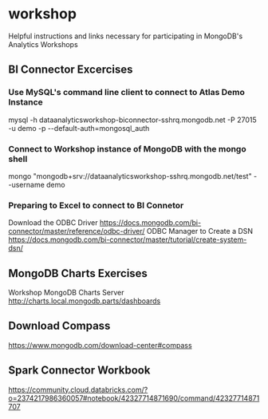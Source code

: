 # workshop
Helpful instructions and links necessary for participating in MongoDB's Analytics Workshops

## BI Connector Excercises
### Use MySQL's command line client to connect to Atlas Demo Instance
mysql -h dataanalyticsworkshop-biconnector-sshrq.mongodb.net -P 27015 -u demo -p --default-auth=mongosql_auth

### Connect to Workshop instance of MongoDB with the mongo shell
mongo "mongodb+srv://dataanalyticsworkshop-sshrq.mongodb.net/test" --username demo

### Preparing to Excel to connect to BI Connetor
Download the ODBC Driver
https://docs.mongodb.com/bi-connector/master/reference/odbc-driver/
ODBC Manager to Create a DSN
https://docs.mongodb.com/bi-connector/master/tutorial/create-system-dsn/

## MongoDB Charts Exercises
Workshop MongoDB Charts Server
http://charts.local.mongodb.parts/dashboards

## Download Compass
https://www.mongodb.com/download-center#compass

## Spark Connector Workbook
https://community.cloud.databricks.com/?o=2374217986360057#notebook/42327714871690/command/42327714871707
